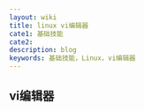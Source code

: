 ```yaml
---
layout: wiki
title: linux vi编辑器
cate1: 基础技能
cate2:
description: blog
keywords: 基础技能，Linux，vi编辑器
---
```

## vi编辑器

